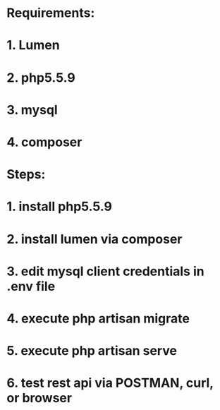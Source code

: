 # Requirements:
# 1. Lumen
# 2. php5.5.9
# 3. mysql
# 4. composer

# Steps:
# 1. install php5.5.9
# 2. install lumen via composer
# 3. edit mysql client credentials in .env file
# 4. execute php artisan migrate
# 5. execute php artisan serve
# 6. test rest api via POSTMAN, curl, or browser
